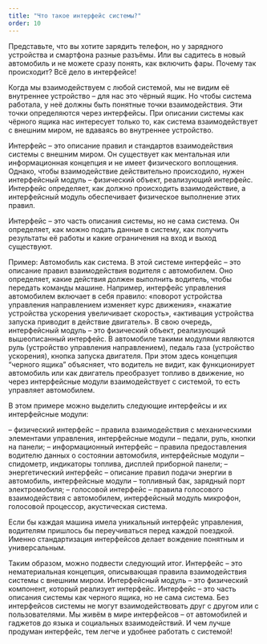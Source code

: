 ```yaml
---
title: "Что такое интерфейс системы?"
order: 10
---
```




Представьте, что вы хотите зарядить телефон, но у зарядного устройства и смартфона разные разъёмы. Или вы садитесь в новый автомобиль и не можете сразу понять, как включить фары. Почему так происходит? Всё дело в интерфейсе!

Когда мы взаимодействуем с любой системой, мы не видим её внутреннее устройство – для нас это чёрный ящик. Но чтобы система работала, у неё должны быть понятные точки взаимодействия. Эти точки определяются через интерфейсы. При описании системы как чёрного ящика нас интересует только то, как система взаимодействует с внешним миром, не вдаваясь во внутреннее устройство.

Интерфейс – это описание правил и стандартов взаимодействия системы с внешним миром. Он существует как ментальная или информационная концепция и не имеет физического воплощения. Однако, чтобы взаимодействие действительно происходило, нужен интерфейсный модуль – физический объект, реализующий интерфейс. Интерфейс определяет, как должно происходить взаимодействие, а интерфейсный модуль обеспечивает физическое выполнение этих правил.

Интерфейс – это часть описания системы, но не сама система. Он определяет, как можно подать данные в систему, как получить результаты её работы и какие ограничения на вход и выход существуют.

Пример: Автомобиль как система. В этой системе интерфейс – это описание правил взаимодействия водителя с автомобилем. Оно определяет, какие действия должен выполнить водитель, чтобы передать команды машине. Например, интерфейс управления автомобилем включает в себя правило: «поворот устройства управления направлением изменяет курс движения», «нажатие устройства ускорения увеличивает скорость», «активация устройства запуска приводит в действие двигатель». В свою очередь, интерфейсный модуль – это физический объект, реализующий вышеописанный интерфейс. В автомобиле такими модулями являются руль (устройство управления направлением), педаль газа (устройство ускорения), кнопка запуска двигателя. При этом здесь концепция “черного ящика” объясняет, что водитель не видит, как функционирует автомобиль или как двигатель преобразует топливо в движение, но через интерфейсные модули взаимодействует с системой, то есть управляет автомобилем.

В этом примере можно выделить следующие интерфейсы и их интерфейсные модули:

– физический интерфейс – правила взаимодействия с механическими элементами управления, интерфейсные модули – педали, руль, кнопки на панели;
– информационный интерфейс – правила предоставления водителю данных о состоянии автомобиля, интерфейсные модули – спидометр, индикаторы топлива, дисплей приборной панели;
– энергетический интерфейс – описание правил подачи энергии в автомобиль, интерфейсные модули – топливный бак, зарядный порт электромобиля;
– голосовой интерфейс – правила голосового взаимодействия с автомобилем, интерфейсный модуль микрофон, голосовой процессор, акустическая система.

Если бы каждая машина имела уникальный интерфейс управления, водителям пришлось бы переучиваться перед каждой поездкой. Именно стандартизация интерфейсов делает вождение понятным и универсальным.

Таким образом, можно подвести следующий итог. Интерфейс – это нематериальная концепция, описывающая правила взаимодействия системы с внешним миром. Интерфейсный модуль – это физический компонент, который реализует интерфейс. Интерфейс – это часть описания системы как черного ящика, но не сама система. Без интерфейсов системы не могут взаимодействовать друг с другом или с пользователями. Мы живём в мире интерфейсов – от автомобилей и гаджетов до языка и социальных взаимодействий. И чем лучше продуман интерфейс, тем легче и удобнее работать с системой!

